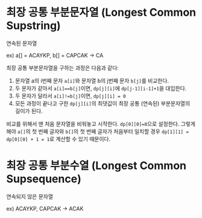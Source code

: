 # 최장 공통 부분문자열 (Longest Common Supstring)

연속된 문자열

ex) a[] = ACAYKP, b[] = CAPCAK → CA

최장 공통 부분문자열을 구하는 과정은 다음과 같다:

1. 문자열 a의 i번째 문자 `a[i]`와 문자열 b의 j번째 문자 `b[j]`를 비교한다.
2. 두 문자가 같아서 `a[i]==b[j]`이면, `dp[j][i]`에 `dp[j-1][i-1]+1`을 대입한다.
3. 두 문자가 달라서 `a[i]!=b[j]`이면, `dp[j][i] = 0`
4. 모든 과정이 끝나고 구한 `dp[j][i]`의 최댓값이 최장 공통 (연속된) 부분문자열의 길이가 된다.

비교를 위해서 맨 처음 문자열을 비워놓고 시작한다. `dp[0][0]=0`으로 설정한다. 그렇게 해야 `a[]`의 첫 번째 글자와 `b[]`의 첫 번째 글자가 처음부터 일치할 경우 `dp[1][1] = dp[0][0] + 1 = 1`로 계산할 수 있기 때문이다.

# 최장 공통 부분수열 (Longest Common Supsequence)

연속되지 않은 문자열

ex) ACAYKP, CAPCAK → ACAK

